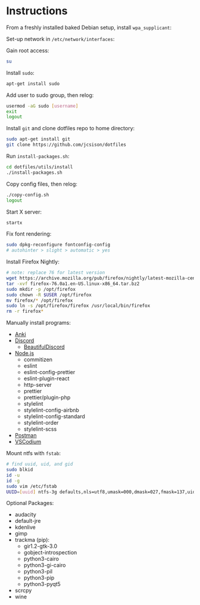 # Instructions

From a freshly installed baked Debian setup, install `wpa_supplicant`:

Set-up network in `/etc/network/interfaces`:

Gain root access:

```bash
su
```

Install `sudo`:

```bash
apt-get install sudo
```

Add user to sudo group, then relog:

```bash
usermod -aG sudo [username]
exit
logout
```

Install `git` and clone dotfiles repo to home directory:

```bash
sudo apt-get install git
git clone https://github.com/jcsison/dotfiles
```

Run `install-packages.sh`:

```bash
cd dotfiles/utils/install
./install-packages.sh
```

Copy config files, then relog:

```bash
./copy-config.sh
logout
```

Start X server:

```bash
startx
```

Fix font rendering:

```bash
sudo dpkg-reconfigure fontconfig-config
# autohinter > slight > automatic > yes
```

Install Firefox Nightly:

```bash
# note: replace 76 for latest version
wget https://archive.mozilla.org/pub/firefox/nightly/latest-mozilla-central/firefox-76.0a1.en-US.linux-x86_64.tar.bz2
tar -xvf firefox-76.0a1.en-US.linux-x86_64.tar.bz2
sudo mkdir -p /opt/firefox
sudo chown -R $USER /opt/firefox
mv firefox/* /opt/firefox
sudo ln -s /opt/firefox/firefox /usr/local/bin/firefox
rm -r firefox*
```

Manually install programs:

- [Anki](https://apps.ankiweb.net/#linux)
- [Discord](https://discordapp.com/api/download?platform=linux&format=deb)
  - [BeautifulDiscord](https://github.com/leovoel/BeautifulDiscord)
- [Node.js](https://nodejs.org/en/)
  - commitizen
  - eslint
  - eslint-config-prettier
  - eslint-plugin-react
  - http-server
  - prettier
  - prettier/plugin-php
  - stylelint
  - stylelint-config-airbnb
  - stylelint-config-standard
  - stylelint-order
  - stylelint-scss
- [Postman](https://www.postman.com/downloads/)
- [VSCodium](https://github.com/VSCodium/vscodium/releases)

Mount ntfs with `fstab`:

```bash
# find uuid, uid, and gid
sudo blkid
id -u
id -g
sudo vim /etc/fstab
UUID=[uuid] ntfs-3g defaults,nls=utf8,umask=000,dmask=027,fmask=137,uid=[uid],gid=[gid] 0 0
```

Optional Packages:

- audacity
- default-jre
- kdenlive
- gimp
- trackma (pip):
  - gir1.2-gtk-3.0
  - gobject-introspection
  - python3-cairo
  - python3-gi-cairo
  - python3-pil
  - python3-pip
  - python3-pyqt5
- scrcpy
- wine
